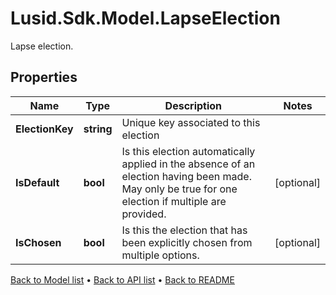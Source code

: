 # Lusid.Sdk.Model.LapseElection
Lapse election.

## Properties

Name | Type | Description | Notes
------------ | ------------- | ------------- | -------------
**ElectionKey** | **string** | Unique key associated to this election | 
**IsDefault** | **bool** | Is this election automatically applied in the absence of an election having been made.  May only be true for one election if multiple are provided. | [optional] 
**IsChosen** | **bool** | Is this the election that has been explicitly chosen from multiple options. | [optional] 

[Back to Model list](../README.md#documentation-for-models) &#8226; [Back to API list](../README.md#documentation-for-api-endpoints) &#8226; [Back to README](../README.md)

